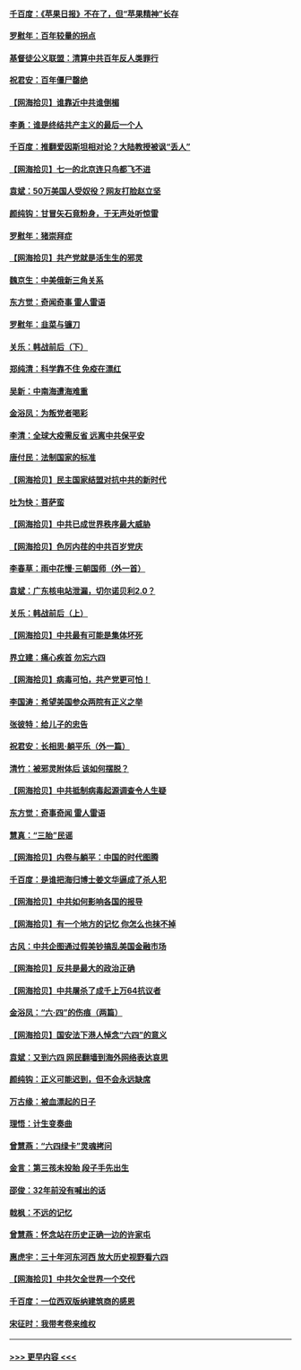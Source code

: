 #### [千百度：《苹果日报》不在了，但“苹果精神”长存](../pages/nsc993/n13046703.md?t=06251651) 
#### [罗慰年：百年较量的拐点](../pages/nsc993/n13046542.md?t=06251651) 
#### [基督徒公义联盟：清算中共百年反人类罪行](../pages/nsc993/n13046499.md?t=06251651) 
#### [祝君安：百年僵尸罄绝](../pages/nsc993/n13045595.md?t=06251651) 
#### [【网海拾贝】谁靠近中共谁倒楣](../pages/nsc993/n13044667.md?t=06251651) 
#### [李勇：谁是终结共产主义的最后一个人](../pages/nsc993/n13044397.md?t=06251651) 
#### [千百度：推翻爱因斯坦相对论？大陆教授被讽“丢人”](../pages/nsc993/n13043908.md?t=06251651) 
#### [【网海拾贝】七一的北京连只鸟都飞不进](../pages/nsc993/n13041377.md?t=06251651) 
#### [袁斌：50万美国人受奴役？网友打脸赵立坚](../pages/nsc993/n13041330.md?t=06251651) 
#### [颜纯钩：甘冒矢石竟粉身，于无声处听惊雷](../pages/nsc993/n13041140.md?t=06251651) 
#### [罗慰年：猪崇拜症](../pages/nsc993/n13041071.md?t=06251651) 
#### [【网海拾贝】共产党就是活生生的邪灵](../pages/nsc993/n13036627.md?t=06251651) 
#### [魏京生：中美俄新三角关系](../pages/nsc993/n13035986.md?t=06251651) 
#### [东方觉：奇闻奇事 雷人雷语](../pages/nsc993/n13035878.md?t=06251651) 
#### [罗慰年：韭菜与镰刀](../pages/nsc993/n13034374.md?t=06251651) 
#### [关乐：韩战前后（下）](../pages/nsc993/n13034113.md?t=06251651) 
#### [郑纯清：科学靠不住 免疫在漂红](../pages/nsc993/n13034093.md?t=06251651) 
#### [吴新：中南海遭海难重](../pages/nsc993/n13034084.md?t=06251651) 
#### [金浴凤：为叛党者喝彩](../pages/nsc993/n13034058.md?t=06251651) 
#### [李清：全球大疫需反省 远离中共保平安](../pages/nsc993/n13033784.md?t=06251651) 
#### [唐付民：法制国家的标准](../pages/nsc993/n13032944.md?t=06251651) 
#### [【网海拾贝】民主国家结盟对抗中共的新时代](../pages/nsc993/n13031717.md?t=06251651) 
#### [吐为快：菩萨蛮](../pages/nsc993/n13030033.md?t=06251651) 
#### [【网海拾贝】中共已成世界秩序最大威胁](../pages/nsc993/n13028138.md?t=06251651) 
#### [【网海拾贝】色厉内荏的中共百岁党庆](../pages/nsc993/n13025582.md?t=06251651) 
#### [李春草：雨中花慢‧三朝国师（外一首）](../pages/nsc993/n13025567.md?t=06251651) 
#### [袁斌：广东核电站泄漏，切尔诺贝利2.0？](../pages/nsc993/n13025475.md?t=06251651) 
#### [关乐：韩战前后（上）](../pages/nsc993/n13025387.md?t=06251651) 
#### [【网海拾贝】中共最有可能是集体坏死](../pages/nsc993/n13023101.md?t=06251651) 
#### [界立建：痛心疾首 勿忘六四](../pages/nsc993/n13022339.md?t=06251651) 
#### [【网海拾贝】病毒可怕，共产党更可怕！](../pages/nsc993/n13020728.md?t=06251651) 
#### [李国涛：希望美国参众两院有正义之举](../pages/nsc993/n13020674.md?t=06251651) 
#### [张彼特：给儿子的忠告](../pages/nsc993/n13018934.md?t=06251651) 
#### [祝君安：长相思‧躺平乐（外一篇）](../pages/nsc993/n13018923.md?t=06251651) 
#### [清竹：被邪灵附体后 该如何摆脱？](../pages/nsc993/n13018877.md?t=06251651) 
#### [【网海拾贝】中共抵制病毒起源调查令人生疑](../pages/nsc993/n13017785.md?t=06251651) 
#### [东方觉：奇事奇闻 雷人雷语](../pages/nsc993/n13017577.md?t=06251651) 
#### [慧真：“三胎”民谣](../pages/nsc993/n13017394.md?t=06251651) 
#### [【网海拾贝】内卷与躺平：中国的时代图腾](../pages/nsc993/n13016128.md?t=06251651) 
#### [千百度：是谁把海归博士姜文华逼成了杀人犯](../pages/nsc993/n13015218.md?t=06251651) 
#### [【网海拾贝】中共如何影响各国的报导](../pages/nsc993/n13012599.md?t=06251651) 
#### [【网海拾贝】有一个地方的记忆 你怎么也抹不掉](../pages/nsc993/n13009802.md?t=06251651) 
#### [古风：中共企图通过假美钞搞乱美国金融市场](../pages/nsc993/n13009626.md?t=06251651) 
#### [【网海拾贝】反共是最大的政治正确](../pages/nsc993/n13007051.md?t=06251651) 
#### [【网海拾贝】中共屠杀了成千上万64抗议者](../pages/nsc993/n13002713.md?t=06251651) 
#### [金浴凤：“六·四”的伤痕（两篇）](../pages/nsc993/n13001719.md?t=06251651) 
#### [【网海拾贝】国安法下港人悼念“六四”的意义](../pages/nsc993/n13001039.md?t=06251651) 
#### [袁斌：又到六四 网民翻墙到海外网络表达哀思](../pages/nsc993/n13000995.md?t=06251651) 
#### [颜纯钩：正义可能迟到，但不会永远缺席](../pages/nsc993/n13000920.md?t=06251651) 
#### [万古缘：被血漂起的日子](../pages/nsc993/n13000914.md?t=06251651) 
#### [理悟：计生变奏曲](../pages/nsc993/n13000414.md?t=06251651) 
#### [曾慧燕：“六四绿卡”灵魂拷问](../pages/nsc993/n13000277.md?t=06251651) 
#### [金言：第三孩未投胎 段子手先出生](../pages/nsc993/n13000215.md?t=06251651) 
#### [邵俊：32年前没有喊出的话](../pages/nsc993/n13000181.md?t=06251651) 
#### [戟枫：不远的记忆](../pages/nsc993/n13000121.md?t=06251651) 
#### [曾慧燕：怀念站在历史正确一边的许家屯](../pages/nsc993/n13000073.md?t=06251651) 
#### [惠虎宇：三十年河东河西 放大历史视野看六四](../pages/nsc993/n13000018.md?t=06251651) 
#### [【网海拾贝】中共欠全世界一个交代](../pages/nsc993/n12998706.md?t=06251651) 
#### [千百度：一位西双版纳建筑商的感恩](../pages/nsc993/n12998487.md?t=06251651) 
#### [宋征时：我带考卷来维权](../pages/nsc993/n12994088.md?t=06251651) 

----
#### [ >>> 更早内容 <<< ](../indexes/nsc993-earlier.md)
